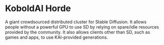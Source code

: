 # KoboldAI Horde

A giant crowdsourced distributed cluster for Stable Diffusion. It allows people without a powerful GPU to use SD by relying on spare/idle resources provided by the community.
It also allows clients other than SD, such as games and apps, to use KAI-provided generations.

